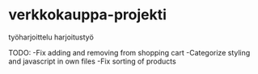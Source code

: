 # verkkokauppa-projekti
 työharjoittelu harjoitustyö

TODO:
-Fix adding and removing from shopping cart
-Categorize styling and javascript in own files
-Fix sorting of products
